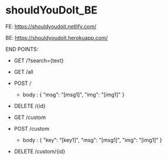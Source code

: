 # shouldYouDoIt_BE

FE: https://shouldyoudoit.netlify.com/

BE: https://shouldyoudoit.herokuapp.com/

END POINTS:

* GET /?search={text}
* GET /all

* POST /
    * body :
        {
           "msg": "[msg1]",
           "img": "[img1]"
          }
* DELETE /{id}
        
* GET /custom

* POST /custom
     * body : {
           "key": "[key1]",
           "msg": "[msg1]",
           "img": "[img1]"
          }

* DELETE /custom/{id}
